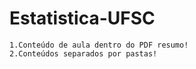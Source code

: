 # Estatistica-UFSC

    1.Conteúdo de aula dentro do PDF resumo!
    2.Conteúdos separados por pastas!

